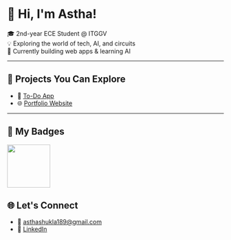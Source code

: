 # 👋 Hi, I'm Astha!

🎓 2nd-year ECE Student @ ITGGV  
💡 Exploring the world of tech, AI, and circuits  
🔨 Currently building web apps & learning AI

---

## 🧩 Projects You Can Explore
- 📝 [To-Do App](https://asthashukla189.github.io/TO-DO-APPLICATION/)
- 🌐 [Portfolio Website](https://asthashukla189.github.io/Portfolio-Astha/)

---
## 🧩 My Badges


<img src="https://raw.githubusercontent.com/GSSoC24/Postman-Challenge/main/docs/assets/Postman%20White.png" width="100px" height="100px" /> 

## 🌐 Let's Connect
- 📧 asthashukla189@gmail.com
- 🔗 [LinkedIn](https://linkedin.com/in/asthashukla189/)



<!--
**asthashukla189/asthashukla189** is a ✨ _special_ ✨ repository because its `README.md` (this file) appears on your GitHub profile.

Here are some ideas to get you started:

- 🔭 I’m currently working on ...
- 🌱 I’m currently learning ...
- 👯 I’m looking to collaborate on ...
- 🤔 I’m looking for help with ...
- 💬 Ask me about ...
- 📫 How to reach me: ...
- 😄 Pronouns: ...
- ⚡ Fun fact: ...
-->
